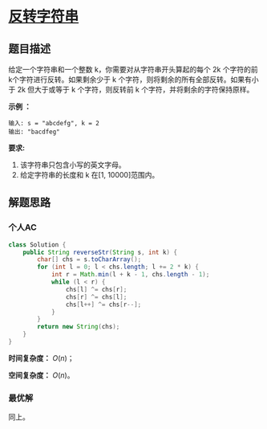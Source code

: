 # [反转字符串](https://leetcode-cn.com/problems/reverse-string-ii/)

## 题目描述

给定一个字符串和一个整数 k，你需要对从字符串开头算起的每个 2k 个字符的前k个字符进行反转。如果剩余少于 k 个字符，则将剩余的所有全部反转。如果有小于 2k 但大于或等于 k 个字符，则反转前 k 个字符，并将剩余的字符保持原样。

**示例 ：**

```
输入: s = "abcdefg", k = 2
输出: "bacdfeg"
```

**要求:**

1. 该字符串只包含小写的英文字母。
2. 给定字符串的长度和 k 在[1, 10000]范围内。

## 解题思路

### 个人AC

```java
class Solution {
    public String reverseStr(String s, int k) {
        char[] chs = s.toCharArray();
        for (int l = 0; l < chs.length; l += 2 * k) {
            int r = Math.min(l + k - 1, chs.length - 1);
            while (l < r) {
                chs[l] ^= chs[r];
                chs[r] ^= chs[l];
                chs[l++] ^= chs[r--];
            }
        }
        return new String(chs);
    }
}
```

**时间复杂度：** $O(n)$；

**空间复杂度：** $O(n)$。

### 最优解

同上。